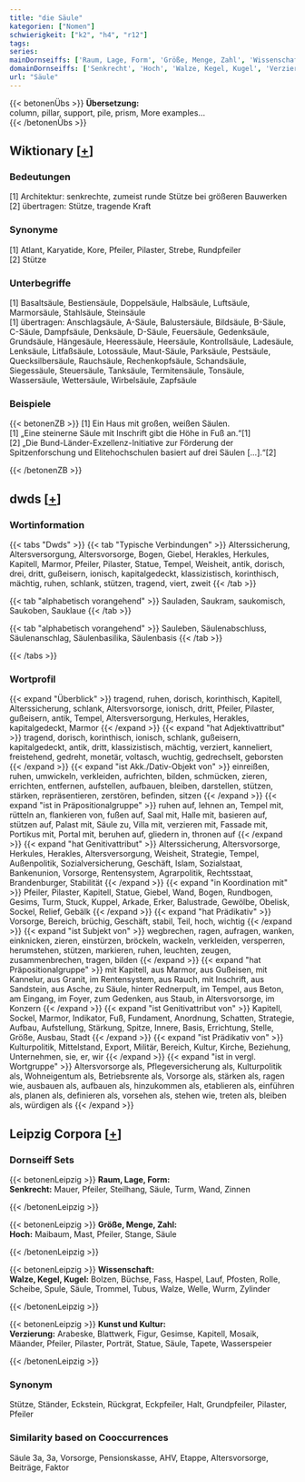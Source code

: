 ```yaml
---
title: "die Säule"
kategorien: ["Nomen"]
schwierigkeit: ["k2", "h4", "r12"]
tags:
series:
mainDornseiffs: ['Raum, Lage, Form', 'Größe, Menge, Zahl', 'Wissenschaft', 'Kunst und Kultur']
domainDornseiffs: ['Senkrecht', 'Hoch', 'Walze, Kegel, Kugel', 'Verzierung']
url: "Säule"
---
```


{{< betonenÜbs >}}
**Übersetzung:**  
column, pillar, support, pile, prism, More examples...  
{{< /betonenÜbs >}}

## Wiktionary [[+](https://de.wiktionary.org/wiki/Säule)]

### Bedeutungen
[1] Architektur: senkrechte, zumeist runde Stütze bei größeren Bauwerken  
[2] übertragen: Stütze, tragende Kraft  

### Synonyme
[1] Atlant, Karyatide, Kore, Pfeiler, Pilaster, Strebe, Rundpfeiler  
[2] Stütze  

### Unterbegriffe
[1] Basaltsäule, Bestiensäule, Doppelsäule, Halbsäule, Luftsäule, Marmorsäule, Stahlsäule, Steinsäule  
[1] übertragen: Anschlagsäule, A-Säule, Balustersäule, Bildsäule, B-Säule, C-Säule, Dampfsäule, Denksäule, D-Säule, Feuersäule, Gedenksäule, Grundsäule, Hängesäule, Heeressäule, Heersäule, Kontrollsäule, Ladesäule, Lenksäule, Litfaßsäule, Lotossäule, Maut-Säule, Parksäule, Pestsäule, Quecksilbersäule, Rauchsäule, Rechenkopfsäule, Schandsäule, Siegessäule, Steuersäule, Tanksäule, Termitensäule, Tonsäule, Wassersäule, Wettersäule, Wirbelsäule, Zapfsäule  

### Beispiele
{{< betonenZB >}}
[1] Ein Haus mit großen, weißen Säulen.  
[1] „Eine steinerne Säule mit Inschrift gibt die Höhe in Fuß an.“[1]  
[2] „Die Bund-Länder-Exzellenz-Initiative zur Förderung der Spitzenforschung und Elitehochschulen basiert auf drei Säulen […].“[2]  

{{< /betonenZB >}}


## dwds [[+](https://www.dwds.de/wb/Säule)]

### Wortinformation
{{< tabs "Dwds" >}}
{{< tab "Typische Verbindungen" >}}
Alterssicherung, Altersversorgung, Altersvorsorge, Bogen, Giebel, Herakles, Herkules, Kapitell, Marmor, Pfeiler, Pilaster, Statue, Tempel, Weisheit, antik, dorisch, drei, dritt, gußeisern, ionisch, kapitalgedeckt, klassizistisch, korinthisch, mächtig, ruhen, schlank, stützen, tragend, viert, zweit
{{< /tab >}}

{{< tab "alphabetisch vorangehend" >}}
Sauladen, Saukram, saukomisch, Saukoben, Sauklaue
{{< /tab >}}

{{< tab "alphabetisch vorangehend" >}}
Sauleben, Säulenabschluss, Säulenanschlag, Säulenbasilika, Säulenbasis
{{< /tab >}}

{{< /tabs >}}

### Wortprofil
{{< expand "Überblick" >}} tragend, ruhen, dorisch, korinthisch, Kapitell, Alterssicherung, schlank, Altersvorsorge, ionisch, dritt, Pfeiler, Pilaster, gußeisern, antik, Tempel, Altersversorgung, Herkules, Herakles, kapitalgedeckt, Marmor {{< /expand >}}
{{< expand "hat Adjektivattribut" >}} tragend, dorisch, korinthisch, ionisch, schlank, gußeisern, kapitalgedeckt, antik, dritt, klassizistisch, mächtig, verziert, kanneliert, freistehend, gedreht, monetär, voltasch, wuchtig, gedrechselt, geborsten {{< /expand >}}
{{< expand "ist Akk./Dativ-Objekt von" >}} einreißen, ruhen, umwickeln, verkleiden, aufrichten, bilden, schmücken, zieren, errichten, entfernen, aufstellen, aufbauen, bleiben, darstellen, stützen, stärken, repräsentieren, zerstören, befinden, sitzen {{< /expand >}}
{{< expand "ist in Präpositionalgruppe" >}} ruhen auf, lehnen an, Tempel mit, rütteln an, flankieren von, fußen auf, Saal mit, Halle mit, basieren auf, stützen auf, Palast mit, Säule zu, Villa mit, verzieren mit, Fassade mit, Portikus mit, Portal mit, beruhen auf, gliedern in, thronen auf {{< /expand >}}
{{< expand "hat Genitivattribut" >}} Alterssicherung, Altersvorsorge, Herkules, Herakles, Altersversorgung, Weisheit, Strategie, Tempel, Außenpolitik, Sozialversicherung, Geschäft, Islam, Sozialstaat, Bankenunion, Vorsorge, Rentensystem, Agrarpolitik, Rechtsstaat, Brandenburger, Stabilität {{< /expand >}}
{{< expand "in Koordination mit" >}} Pfeiler, Pilaster, Kapitell, Statue, Giebel, Wand, Bogen, Rundbogen, Gesims, Turm, Stuck, Kuppel, Arkade, Erker, Balustrade, Gewölbe, Obelisk, Sockel, Relief, Gebälk {{< /expand >}}
{{< expand "hat Prädikativ" >}} Vorsorge, Bereich, brüchig, Geschäft, stabil, Teil, hoch, wichtig {{< /expand >}}
{{< expand "ist Subjekt von" >}} wegbrechen, ragen, aufragen, wanken, einknicken, zieren, einstürzen, bröckeln, wackeln, verkleiden, versperren, herumstehen, stützen, markieren, ruhen, leuchten, zeugen, zusammenbrechen, tragen, bilden {{< /expand >}}
{{< expand "hat Präpositionalgruppe" >}} mit Kapitell, aus Marmor, aus Gußeisen, mit Kannelur, aus Granit, im Rentensystem, aus Rauch, mit Inschrift, aus Sandstein, aus Asche, zu Säule, hinter Rednerpult, im Tempel, aus Beton, am Eingang, im Foyer, zum Gedenken, aus Staub, in Altersvorsorge, im Konzern {{< /expand >}}
{{< expand "ist Genitivattribut von" >}} Kapitell, Sockel, Marmor, Indikator, Fuß, Fundament, Anordnung, Schatten, Strategie, Aufbau, Aufstellung, Stärkung, Spitze, Innere, Basis, Errichtung, Stelle, Größe, Ausbau, Stadt {{< /expand >}}
{{< expand "ist Prädikativ von" >}} Kulturpolitik, Mittelstand, Export, Militär, Bereich, Kultur, Kirche, Beziehung, Unternehmen, sie, er, wir {{< /expand >}}
{{< expand "ist in vergl. Wortgruppe" >}} Altersvorsorge als, Pflegeversicherung als, Kulturpolitik als, Wohneigentum als, Betriebsrente als, Vorsorge als, stärken als, ragen wie, ausbauen als, aufbauen als, hinzukommen als, etablieren als, einführen als, planen als, definieren als, vorsehen als, stehen wie, treten als, bleiben als, würdigen als {{< /expand >}}

## Leipzig Corpora [[+](https://corpora.uni-leipzig.de/en/res?word=Säule&corpusId=deu_newscrawl-public_2018)]

### Dornseiff Sets
{{< betonenLeipzig >}}
**Raum, Lage, Form:**  
**Senkrecht:** Mauer, Pfeiler, Steilhang, Säule, Turm, Wand, Zinnen  

{{< /betonenLeipzig >}}


{{< betonenLeipzig >}}
**Größe, Menge, Zahl:**  
**Hoch:** Maibaum, Mast, Pfeiler, Stange, Säule  

{{< /betonenLeipzig >}}


{{< betonenLeipzig >}}
**Wissenschaft:**  
**Walze, Kegel, Kugel:** Bolzen, Büchse, Fass, Haspel, Lauf, Pfosten, Rolle, Scheibe, Spule, Säule, Trommel, Tubus, Walze, Welle, Wurm, Zylinder  

{{< /betonenLeipzig >}}


{{< betonenLeipzig >}}
**Kunst und Kultur:**  
**Verzierung:** Arabeske, Blattwerk, Figur, Gesimse, Kapitell, Mosaik, Mäander, Pfeiler, Pilaster, Porträt, Statue, Säule, Tapete, Wasserspeier  

{{< /betonenLeipzig >}}

### Synonym
Stütze, Ständer, Eckstein, Rückgrat, Eckpfeiler, Halt, Grundpfeiler, Pilaster, Pfeiler


### Similarity based on Cooccurrences
Säule 3a, 3a, Vorsorge, Pensionskasse, AHV, Etappe, Altersvorsorge, Beiträge, Faktor

